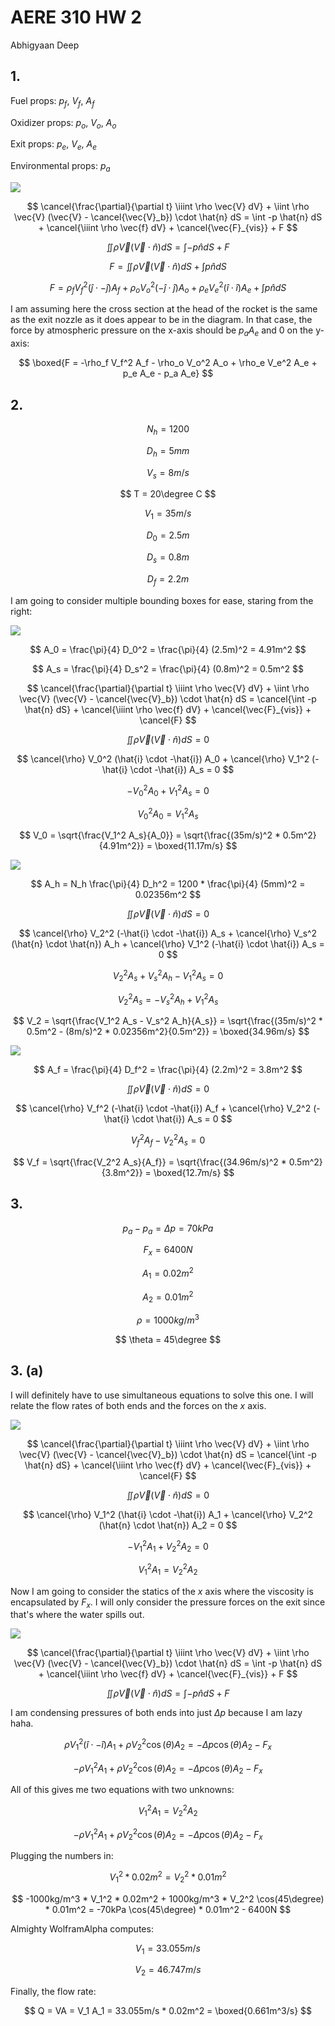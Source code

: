 # AERE 310 HW 2

Abhigyaan Deep

## 1.

Fuel props: $p_f$, $V_f$, $A_f$

Oxidizer props: $p_o$, $V_o$, $A_o$

Exit props: $p_e$, $V_e$, $A_e$

Environmental props: $p_a$

![](https://i.imgur.com/5CnXXUCm.png)

$$
\cancel{\frac{\partial}{\partial t} \iiint \rho \vec{V} dV} + \iint \rho \vec{V} (\vec{V} - \cancel{\vec{V}_b}) \cdot \hat{n} dS = \int -p \hat{n} dS + \cancel{\iiint \rho \vec{f} dV} + \cancel{\vec{F}_{vis}} + F
$$

$$
\iint \rho \vec{V} (\vec{V} \cdot \hat{n}) dS = \int -p \hat{n} dS + F
$$

$$
F = \iint \rho \vec{V} (\vec{V} \cdot \hat{n}) dS + \int p \hat{n} dS
$$

$$
F = \rho_f V_f^2 (\hat{j} \cdot - \hat{j}) A_f + \rho_o V_o^2 (-\hat{j} \cdot \hat{j}) A_o + \rho_e V_e^2 (\hat{i} \cdot \hat{i}) A_e + \int p \hat{n} dS
$$

I am assuming here the cross section at the head of the rocket is the same as the exit nozzle as it does appear to be in the diagram. In that case, the force by atmospheric pressure on the x-axis should be $p_a A_e$ and $0$ on the y-axis:

$$
\boxed{F = -\rho_f V_f^2 A_f - \rho_o V_o^2 A_o + \rho_e V_e^2 A_e + p_e A_e - p_a A_e}
$$

## 2.

$$
N_h = 1200
$$

$$
D_h = 5mm
$$

$$
V_s = 8m/s
$$

$$
T = 20\degree C
$$

$$
V_1 = 35m/s
$$

$$
D_0 = 2.5m
$$

$$
D_s = 0.8m
$$

$$
D_f = 2.2m
$$

I am going to consider multiple bounding boxes for ease, staring from the right:

![](https://i.imgur.com/wDpxi1Xm.png)

$$
A_0 = \frac{\pi}{4} D_0^2 = \frac{\pi}{4} (2.5m)^2 = 4.91m^2
$$

$$
A_s = \frac{\pi}{4} D_s^2 = \frac{\pi}{4} (0.8m)^2 = 0.5m^2
$$

$$
\cancel{\frac{\partial}{\partial t} \iiint \rho \vec{V} dV} + \iint \rho \vec{V} (\vec{V} - \cancel{\vec{V}_b}) \cdot \hat{n} dS = \cancel{\int -p \hat{n} dS} + \cancel{\iiint \rho \vec{f} dV} + \cancel{\vec{F}_{vis}} + \cancel{F}
$$

$$
\iint \rho \vec{V} (\vec{V} \cdot \hat{n}) dS = 0
$$

$$
\cancel{\rho} V_0^2 (\hat{i} \cdot -\hat{i}) A_0 + \cancel{\rho} V_1^2 (-\hat{i} \cdot -\hat{i}) A_s = 0
$$

$$
-V_0^2 A_0 + V_1^2 A_s = 0
$$

$$
V_0^2 A_0 = V_1^2 A_s
$$

$$
V_0 = \sqrt{\frac{V_1^2 A_s}{A_0}} = \sqrt{\frac{(35m/s)^2 * 0.5m^2}{4.91m^2}} = \boxed{11.17m/s}
$$

![](https://i.imgur.com/DeB6YiHm.png)

$$
A_h = N_h \frac{\pi}{4} D_h^2 = 1200 * \frac{\pi}{4} (5mm)^2 = 0.02356m^2
$$

$$
\iint \rho \vec{V} (\vec{V} \cdot \hat{n}) dS = 0
$$

$$
\cancel{\rho} V_2^2 (-\hat{i} \cdot -\hat{i}) A_s + \cancel{\rho} V_s^2 (\hat{n} \cdot \hat{n}) A_h + \cancel{\rho} V_1^2 (-\hat{i} \cdot \hat{i}) A_s = 0
$$

$$
V_2^2 A_s + V_s^2 A_h - V_1^2 A_s = 0
$$

$$
V_2^2 A_s = -V_s^2 A_h + V_1^2 A_s
$$

$$
V_2 = \sqrt{\frac{V_1^2 A_s - V_s^2 A_h}{A_s}} = \sqrt{\frac{(35m/s)^2 * 0.5m^2 - (8m/s)^2 * 0.02356m^2}{0.5m^2}} = \boxed{34.96m/s}
$$

![](https://i.imgur.com/9667yhom.png)

$$
A_f = \frac{\pi}{4} D_f^2 = \frac{\pi}{4} (2.2m)^2 = 3.8m^2
$$

$$
\iint \rho \vec{V} (\vec{V} \cdot \hat{n}) dS = 0
$$

$$
\cancel{\rho} V_f^2 (-\hat{i} \cdot -\hat{i}) A_f + \cancel{\rho} V_2^2 (-\hat{i} \cdot \hat{i}) A_s = 0
$$

$$
V_f^2 A_f - V_2^2 A_s = 0
$$

$$
V_f = \sqrt{\frac{V_2^2 A_s}{A_f}} = \sqrt{\frac{(34.96m/s)^2 * 0.5m^2}{3.8m^2}} = \boxed{12.7m/s}
$$

## 3.

$$
p_a - p_a = \Delta p = 70kPa
$$

$$
F_x = 6400N
$$

$$
A_1 = 0.02m^2
$$

$$
A_2 = 0.01m^2
$$

$$
\rho = 1000kg/m^3
$$

$$
\theta = 45\degree
$$

## 3. (a)

I will definitely have to use simultaneous equations to solve this one. I will relate the flow rates of both ends and the forces on the $x$ axis.

![](https://i.imgur.com/qmL60JUm.png)

$$
\cancel{\frac{\partial}{\partial t} \iiint \rho \vec{V} dV} + \iint \rho \vec{V} (\vec{V} - \cancel{\vec{V}_b}) \cdot \hat{n} dS = \cancel{\int -p \hat{n} dS} + \cancel{\iiint \rho \vec{f} dV} + \cancel{\vec{F}_{vis}} + \cancel{F}
$$

$$
\iint \rho \vec{V} (\vec{V} \cdot \hat{n}) dS = 0
$$

$$
\cancel{\rho} V_1^2 (\hat{i} \cdot -\hat{i}) A_1 + \cancel{\rho} V_2^2 (\hat{n} \cdot \hat{n}) A_2 = 0
$$

$$
-V_1^2 A_1 + V_2^2 A_2 = 0
$$

$$
V_1^2 A_1 = V_2^2 A_2
$$

Now I am going to consider the statics of the $x$ axis where the viscosity is encapsulated by $F_x$. I will only consider the pressure forces on the exit since that's where the water spills out.

![](https://i.imgur.com/e4jPVdnm.png)

$$
\cancel{\frac{\partial}{\partial t} \iiint \rho \vec{V} dV} + \iint \rho \vec{V} (\vec{V} - \cancel{\vec{V}_b}) \cdot \hat{n} dS = \int -p \hat{n} dS + \cancel{\iiint \rho \vec{f} dV} + \cancel{\vec{F}_{vis}} + F
$$

$$
\iint \rho \vec{V} (\vec{V} \cdot \hat{n}) dS = \int -p \hat{n} dS + F
$$

I am condensing pressures of both ends into just $\Delta p$ because I am lazy haha.

$$
\rho V_1^2 (\hat{i} \cdot -\hat{i}) A_1 + \rho V_2^2 \cos(\theta) A_2 = -\Delta p \cos(\theta) A_2 - F_x
$$

$$
-\rho V_1^2 A_1 + \rho V_2^2 \cos(\theta) A_2 = -\Delta p \cos(\theta) A_2 - F_x
$$

All of this gives me two equations with two unknowns:

$$
V_1^2 A_1 = V_2^2 A_2
$$

$$
-\rho V_1^2 A_1 + \rho V_2^2 \cos(\theta) A_2 = -\Delta p \cos(\theta) A_2 - F_x
$$

Plugging the numbers in:

$$
V_1^2 * 0.02m^2 = V_2^2 * 0.01m^2
$$

$$
-1000kg/m^3 * V_1^2 * 0.02m^2 + 1000kg/m^3 * V_2^2 \cos(45\degree) * 0.01m^2 = -70kPa \cos(45\degree) * 0.01m^2 - 6400N
$$

Almighty WolframAlpha computes:

$$
V_1 = 33.055m/s
$$

$$
V_2 = 46.747m/s
$$

Finally, the flow rate:

$$
Q = VA = V_1 A_1 = 33.055m/s * 0.02m^2 = \boxed{0.661m^3/s}
$$
